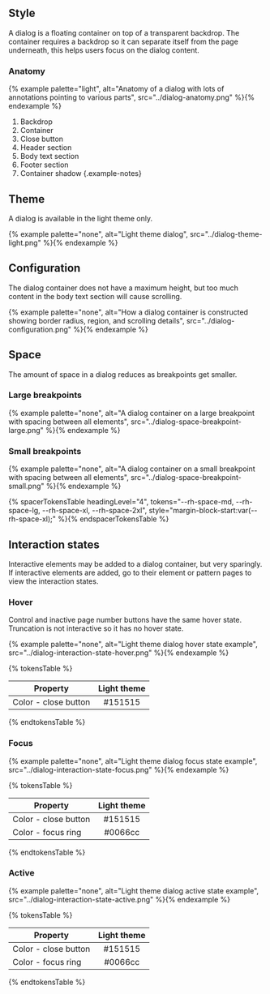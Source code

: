 ## Style

A dialog is a floating container on top of a transparent backdrop. The container 
requires a backdrop so it can separate itself from the page underneath, this 
helps users focus on the dialog content.

### Anatomy

{% example palette="light",
           alt="Anatomy of a dialog with lots of annotations pointing to various parts",
           src="../dialog-anatomy.png" %}{% endexample %}

1. Backdrop
2. Container
3. Close button
4. Header section
5. Body text section
6. Footer section
7. Container shadow
   {.example-notes}

## Theme

A dialog is available in the light theme only.

{% example palette="none",
           alt="Light theme dialog",
           src="../dialog-theme-light.png" %}{% endexample %}

## Configuration

The dialog container does not have a maximum height, but too much content in the 
body text section will cause scrolling.

{% example palette="none",
           alt="How a dialog container is constructed showing border radius, region, and scrolling details",
           src="../dialog-configuration.png" %}{% endexample %}

## Space

The amount of space in a dialog reduces as breakpoints get smaller.

### Large breakpoints

{% example palette="none",
           alt="A dialog container on a large breakpoint with spacing between all elements",
           src="../dialog-space-breakpoint-large.png" %}{% endexample %}

### Small breakpoints

{% example palette="none",
           alt="A dialog container on a small breakpoint with spacing between all elements",
           src="../dialog-space-breakpoint-small.png" %}{% endexample %}

{% spacerTokensTable 
    headingLevel="4",
    tokens="--rh-space-md, --rh-space-lg,  --rh-space-xl, --rh-space-2xl",
    style="margin-block-start:var(--rh-space-xl);" %}{% endspacerTokensTable %}

## Interaction states

Interactive elements may be added to a dialog container, but very sparingly. If 
interactive elements are added, go to their element or pattern pages to view the 
interaction states.

### Hover

Control and inactive page number buttons have the same hover state. Truncation 
is not interactive so it has no hover state.

{% example palette="none",
           alt="Light theme dialog hover state example",
           src="../dialog-interaction-state-hover.png" %}{% endexample %}

{% tokensTable %}

| Property             | Light theme |
| -------------------- | :---------: |
| Color - close button |#151515   |

{% endtokensTable %}

### Focus

{% example palette="none",
           alt="Light theme dialog focus state example",
           src="../dialog-interaction-state-focus.png" %}{% endexample %}

{% tokensTable %}           

| Property             | Light theme |
| -------------------- | :---------: |
| Color - close button |#151515   |
| Color - focus ring   |#0066cc   |

{% endtokensTable %}

### Active

{% example palette="none",
           alt="Light theme dialog active state example",
           src="../dialog-interaction-state-active.png" %}{% endexample %}

{% tokensTable %}           

| Property             | Light theme |
| -------------------- | :---------: |
| Color - close button |#151515   |
| Color - focus ring   |#0066cc   |

{% endtokensTable %}

